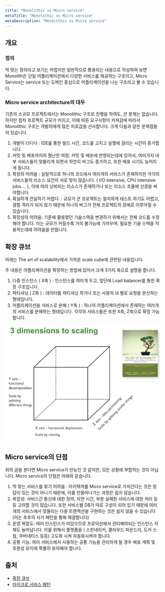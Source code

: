 ```yaml
---
title: "Monolithic vs Micro service"
metaTitle: "Monolithic vs Micro service"
metaDescription: "Monolithic vs Micro service"
---
```


## 개요

### 정의

딱 맞는 정의라고 보기는 어렵지만 일반적으로 통용되는 내용으로 작성하여 보면
Monolith은 단일 어플리케이션에서 다양한 서비스를 제공하는 구조이고,
Micro Service는 service 또는 도메인 중심으로 어플리케이션을 나눈 구조라고 볼 수 있습니다.

### Micro service architecture의 대두

기존의 소규모 프로젝트에서는 Monolithic 구조로 진행을 하여도, 큰 문제는 없습니다.
하지만 점차 프로젝트 규모가 커지고, 이에 따른 요구사항이 커져감에 따라서 Monolithic 구조는 개발자에게 많은 피로감을 선사합니다.
크게 다음과 같은 문제점들이 있습니다.

1. 개발이 더디다 : IDE를 통한 빌드 시간, 코드를 고치고 실행에 걸리는 시간이 증가합니다.
2. 커밋 및 배포까지의 험난한 여정: 커밋 및 배포에 반영되는데에 있어서, 여러가지 내부 서비스들이 맞물리게 되면서 자연히 버그도 증가하고, 또한 배포 시기도 늦어지게 됩니다.
3. 확장의 어려움 : 실질적으로 하나의 코드에서 여러개의 서비스가 존재하지만 각각의 서비스들의 리소스 요건이 서로 맞지 않습니다. ( I/O intensive, CPU intensive jobs.... ), 이에 따라 낭비되는 리소스가 존재하거나 또는 리소스 조율에 신경을 써야합니다.
4. 확실하게 전달하기 어렵다. : 규모가 큰 프로젝트는 철저하게 테스트 하기도 어렵고, 결함 격리가 되지 않기 때문에 하나의 버그가 전체 프로젝트의 장애로 이루어질 수 있습니다.
5. 확장성의 어려움: 기존에 활용했던 기술스택을 변경하기 위해서는 전체 코드를 수정해야 합니다. 이는 규모가 커질수록 거의 불가능에 가까우며, 필요한 기술 스택을 적용하는데에 어려움을 만듭니다.

## 확장 큐브

아래는 The art of scalability에서 가져온 scale cube에 관련된 내용입니다.

주 내용은 어플리케이션을 확장하는 방법에 있어서 크게 3가지 축으로 설명을 합니다.

1. 다중 인스턴스 ( X축 ) : 인스턴스를 여러개 두고, 앞단에 Load balancer를 통한 확장 구조입니다.
2. 파티셔닝 ( Z축 ) : 데이터를 파티셔닝 하거나 또는 사용자 id 별로 요청을 분산하는 형태입니다.
3. 어플리케이션을 서비스로 분해 ( Y축 ) : 하나의 어플리케이션에서 존재하는 여러개의 서비스를 분해하는 형태입니다. 각각의 서비스들은 또한 X축, Z축으로 확장 가능합니다.

![Scale Cube](./img/scaling-cube.jpg)

## Micro service의 단점

위의 글을 본다면 Micro service가 만능인 것 같지만, 모든 상황에 부합하는 것이 아닙니다. Micro service의 단점은 아래와 같습니다.

1. 딱 맞는 서비스를 찾기 어려움 : 아키텍쳐를 Micro service로 가져간다는 것은 정답이 있는 것이 아니기 때문에, 이를 만들어나가는 과정은 쉽지 않습니다.
2. 복잡성: 서비스간 통신에 대한 정의, 지연 시간, 부분 실패한 서비스에 대한 처리 등등 고려할 것이 많습니다. 또한 서비스별 DB가 따로 구성이 되어 있기 때문에 여러개의 서비스에서 맞물리는 다중 트랜잭션을 구현하는 것은 쉽지 않을 수 있습니다 (이는 추후의 사가 패턴을 통해 해결합니다)
3. 운영 복잡도: 여러 인스턴스가 떠있으므로 프로덕션에서 관리해야되는 인스턴스 자체도 늘어납니다. 이를 위해서 플랫폼을 ( 스핀네이커, 클라우드 파운드리, 도커 스웜, 쿠버네티스 등등) 고도화 시켜 자동화시켜야 합니다.
4. 공통 기능: 여러 서비스에서 사용하는 공통 기능을 관리하게 될 경우 배포 계획 및 호환성 유지에 특별히 유의해야 합니다.

<!-- ### 패턴 및 패턴 언어

위의 설명한 대로 장단이 있기 때문에

강제 조항: 문제 해결을 위해 반드시 처리해야 할 이슈
결과 맥락: 패턴 적용 결과 장,단점 및 새로 발생한 이슈
연관 패턴: 선행자, 후행자, 대안, 일반화, 세분화 -->

## 출처

- [확장 큐브](https://microservices.io/articles/scalecube.html)
- [마이크로 서비스 패턴](https://ridibooks.com/books/754028054?_s=instant&_q=%EB%A7%88%EC%9D%B4%ED%81%AC%EB%A1%9C+%EC%84%9C%EB%B9%84%EC%8A%A4+%ED%8C%A8%ED%84%B4)